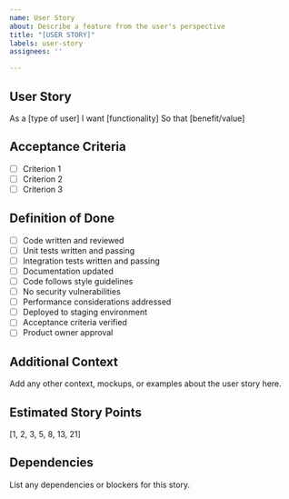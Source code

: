 ```yaml
---
name: User Story
about: Describe a feature from the user's perspective
title: "[USER STORY]"
labels: user-story
assignees: ''

---
```


## User Story
As a [type of user]
I want [functionality]
So that [benefit/value]

## Acceptance Criteria
- [ ] Criterion 1
- [ ] Criterion 2
- [ ] Criterion 3

## Definition of Done
- [ ] Code written and reviewed
- [ ] Unit tests written and passing
- [ ] Integration tests written and passing
- [ ] Documentation updated
- [ ] Code follows style guidelines
- [ ] No security vulnerabilities
- [ ] Performance considerations addressed
- [ ] Deployed to staging environment
- [ ] Acceptance criteria verified
- [ ] Product owner approval

## Additional Context
Add any other context, mockups, or examples about the user story here.

## Estimated Story Points
[1, 2, 3, 5, 8, 13, 21]

## Dependencies
List any dependencies or blockers for this story.